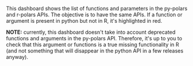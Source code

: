 This dashboard shows the list of functions and parameters in the py-polars and r-polars APIs. The objective is to have the same APIs. If a function or argument is present in python but not in R, it's highlighted in red. 

**NOTE:** currently, this dashboard doesn't take into account deprecated functions and arguments in the py-polars API. Therefore, it's up to you to check that this argument or functions is a true missing functionality in R (and not something that will disappear in the python API in a few releases anyway).


